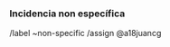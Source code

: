 ### Incidencia non específica
<!-- Escribe o teu comentario da maneira máis clara posible -->

<!-- Non borres isto! -->
/label ~non-specific
/assign @a18juancg
